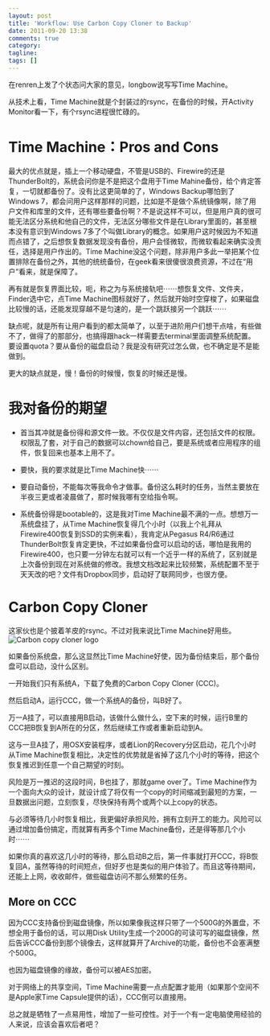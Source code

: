 ```yaml
---
layout: post
title: 'Workflow: Use Carbon Copy Cloner to Backup'
date: 2011-09-20 13:38
comments: true
category: 
tagline: 
tags: []
---
```

    

在renren上发了个状态问大家的意见，longbow说写写Time Machine。

从技术上看，Time Machine就是个封装过的rsync，在备份的时候，开Activity Monitor看一下，有个rsync进程很忙碌的。

# Time Machine：Pros and Cons

最大的优点就是，插上一个移动硬盘，不管是USB的、Firewire的还是ThunderBolt的，系统会问你是不是把这个盘用于Time Mahine备份，给个肯定答复，一切就都备份了。没有比这更简单的了，Windows Backup哪怕到了Windows 7，都会问用户这样那样的问题，比如是不是做个系统镜像啊，除了用户文件和库里的文件，还有哪些要备份啊？不是说这样不可以，但是用户真的很可能无法区分系统和他自己的文件，无法区分哪些文件是在Library里面的，甚至根本没有意识到Windows 7多了个叫做Library的概念。如果用户这时候因为不知道而点错了，之后想恢复数据发现没有备份，用户会怪微软，而微软看起来确实没责任，选择是用户作出的。Time Machine没这个问题，除非用户多此一举把某个位置排除在备份之外，其他的统统备份，在geek看来很傻很浪费资源，不过在“用户”看来，就是保障了。

再有就是恢复界面比较，呃，称之为与系统接轨吧⋯⋯想恢复文件、文件夹，Finder选中它，点Time Machine图标就好了，然后就开始时空穿梭了，如果磁盘比较慢的话，还能发现穿越不是匀速的，是一个跳跃接另一个跳跃⋯⋯

缺点呢，就是所有让用户看到的都太简单了，以至于进阶用户们想干点啥，有些做不了，做得了的那部分，也搞得跟hack一样需要去terminal里面调整系统配置。要设置quota？要从备份的磁盘启动？我是没有研究过怎么做，也不确定是不是能做到。

更大的缺点就是，慢！备份的时候慢，恢复的时候还是慢。

# 我对备份的期望

  * 首当其冲就是备份得和源文件一致。不仅仅是文件内容，还包括文件的权限。权限乱了套，对于自己的数据可以chown给自己，要是系统或者应用程序的组件，恢复回来也基本上用不了。

  * 要快，我的要求就是比Time Machine快⋯⋯

  * 要自动备份，不能每次等我命令才做事。备份这么耗时的任务，当然主要放在半夜三更或者凌晨做了，那时候我哪有空给指令啊。

  * 系统备份得是bootable的，这是我对Time Machine最不满的一点。想想万一系统盘挂了，从Time Machine恢复得几个小时（以我上个礼拜从Firewire400恢复到SSD的实例来看），我肯定从Pegasus R4/R6通过ThunderBolt恢复肯定更快，不过如果备份盘可以启动的话，哪怕是我用的Firewire400，也只要一分钟左右就可以有一个近乎一样的系统了，区别就是上次备份到现在对系统做的修改。我想文档改起来比较频繁，系统配置不至于天天改的吧？文件有Dropbox同步，启动好了联网同步，也很方便。

# Carbon Copy Cloner

这家伙也是个披着羊皮的rsync。不过对我来说比Time Machine好用些。![Carbon copy cloner logo](http://qingpei.me/images/in_post/carbon_copy_cloner_logo.jpg)

如果备份系统盘，那么这显然比Time Machine好使，因为备份结束后，那个备份盘可以启动，没什么区别。

一开始我们只有系统A，下载了免费的Carbon Copy Cloner (CCC)。

然后启动A，运行CCC，做一个系统A的备份，叫B好了。

万一A挂了，可以直接用B启动，该做什么做什么，空下来的时候，运行B里的CCC把B恢复到A所在的分区，然后继续工作或者重新启动到A。

这与一旦A挂了，用OSX安装程序，或者Lion的Recovery分区启动，花几个小时从Time Machine恢复相比，决定性的优势就是省掉了这几个小时的等待，把这个恢复推迟到任意一个自己期望的时刻。

风险是万一推迟的这段时间，B也挂了，那就game over了。Time Machine作为一个面向大众的设计，就设计成了将仅有一个copy的时间缩减到最短的方案，一旦数据出问题，立刻恢复，尽快保持有两个或两个以上copy的状态。

与必须等待几小时恢复相比，我更偏好承担风险，拥有立刻开工的能力。风险可以通过增加备份搞定，而就算有再多个Time Machine备份，还是得等那几个小时⋯⋯

如果你真的喜欢这几小时的等待，那么启动B之后，第一件事就打开CCC，将B恢复回A，虽然等待的时间短点，但好歹也是类似的用户体验了。而且这等待期间，还能上上网，收收邮件，做些磁盘访问不那么频繁的任务。

## More on CCC

因为CCC支持备份到磁盘镜像，所以如果像我这样只带了一个500G的外置盘，不想全用于备份的话，可以用Disk Utility生成一个200G的可读可写的磁盘镜像，然后告诉CCC备份到那个镜像去，这样就算开了Archive的功能，备份也不会塞满整个500G。

也因为磁盘镜像的缘故，备份可以被AES加密。

对于网络上的共享空间，Time Machine需要一点点配置才能用（如果那个空间不是Apple家Time Capsule提供的话），CCC倒可以直接用。

总之就是牺牲了一点易用性，增加了一些可控性。对于一个有一定电脑使用经验的人来说，应该会喜欢后者吧？

